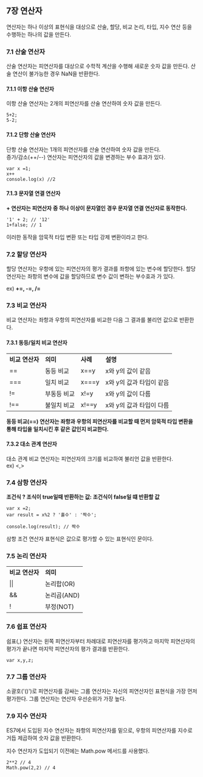 ## 7장 연산자

연산자는 하나 이상의 표현식을 대상으로 산술, 할당, 비교 논리, 타입, 지수 연산 등을 수행하는 하나의 값을 만든다.

### 7.1 산술 연산자

산술 연산자는 피연산자를 대상으로 수학적 계산을 수행해 새로운 숫자 값을 만든다. 산술 연산이 불가능한 경우 NaN을 반환한다.

#### 7.1.1 이항 산술 연산자

이항 산술 연산자는 2개의 피연산자를 산술 연산하여 숫자 값을 만든다.

```
5+2;
5-2;
```

#### 7.1.2 단항 산술 연산자

단항 산술 연산자는 1개의 피연산자를 산술 연산하여 숫자 값을 만든다.  
증가/감소(++/--) 연산자는 피연산자의 값을 변경하는 부수 효과가 있다.

```
var x =1;
x++
console.log(x) //2
```

#### 7.1.3 문자열 연결 연산자

**+ 연산자는 피연산자 중 하나 이상이 문자열인 경우 문자열 연결 연산자로 동작한다.**

```
'1' + 2; // '12'
1+false; // 1
```

이러한 동작을 암묵적 타입 변환 또는 타입 강제 변환이라고 한다.

### 7.2 할당 연산자

할당 연산자는 우항에 있는 피연산자의 평가 결과를 좌항에 있는 변수에 할당한다. 할당 연산자는 좌항의 변수에 값을 할당하므로 변수 값이 변하는 부수효과 가 있다.

ex) **+=, -=, /=**

### 7.3 비교 연산자

비교 연산자는 좌항과 우항의 피연산자를 비교한 다음 그 결과를 불리언 값으로 반환한다.

#### 7.3.1 동등/일치 비교 연산자

<table>
  <tr style="font-weight: bold;">
    <td>비교 연산자</td>
    <td>의미</td>
    <td>사례</td>
    <td>설명</td>
  </tr>
  <tr>
    <td>==</td>
    <td>동등 비교</td>
    <td>x==y</td>
    <td>x와 y의 값이 같음</td>
  </tr>
  <tr>
    <td>===</td>
    <td>일치 비교</td>
    <td>x===y</td>
    <td>x와 y의 값과 타입이 같음</td>
  </tr>
  <tr>
    <td>!=</td>
    <td>부동등 비교</td>
    <td>x!=y</td>
    <td>x와 y의 값이 다름</td>
  </tr>
  <tr>
    <td>!==</td>
    <td>불일치 비교</td>
    <td>x!==y</td>
    <td>x와 y의 값과 타입이 다름</td>
  </tr>
</table>

**동등 비교(==) 연산자는 좌항과 우항의 피연산자를 비교할 때 먼저 암묵적 타입 변환을 통해 타입을 일치시킨 후 같은 값인지 비교한다.**

#### 7.3.2 대소 관계 연산자

대소 관계 비교 연산자는 피연산자의 크기를 비교하여 불리언 값을 반환한다.  
ex) <,>

### 7.4 삼항 연산자

**조건식 ? 조식이 true일때 반환하는 값: 조건식이 false일 떄 반환할 값**

```
var x =2;
var result = x%2 ? '홀수' : '짝수';

console.log(result); // 짝수
```

삼항 조건 연산자 표현식은 값으로 평가할 수 있는 표현식인 문이다.

### 7.5 논리 연산자
<table>
  <tr style="font-weight: bold;">
    <td>비교 연산자</td>
    <td>의미</td>
  </tr>
  <tr>
    <td>||</td>
    <td>논리합(OR)</td>
  </tr>
  <tr>
    <td>&&</td>
    <td>논리곱(AND)</td>
  </tr>
  <tr>
    <td>!</td>
    <td>부정(NOT)</td>
  </tr>
</table>

### 7.6 쉽표 연산자
 쉽표(,) 연산자는 왼쪽 피연산자부터 차례대로 피연산자를 평가하고 마지막 피연산자의 평가가 끝나면 마지막 피연산자의 평가 결과를 반환한다.
 ```
 var x,y,z;
 ```
### 7.7 그룹 연산자

소괄호('()')로 피연산자를 감싸는 그룹 연산자는 자신의 피연산자인 표현식을 가장 먼저 평가한다. 그룹 연산자는 연산자 우선순위가 가장 높다.

### 7.9 지수 연산자

ES7에서 도입된 지수 연산자는 좌항의 피연산자를 밑으로, 우항의 피연산자를 지수로 거듭 제곱하여 숫자 값을 반환한다.

지수 연산자가 도입되기 이전에는 Math.pow 메서드를 사용했다.
```
2**2 // 4
Math.pow(2,2) // 4
```